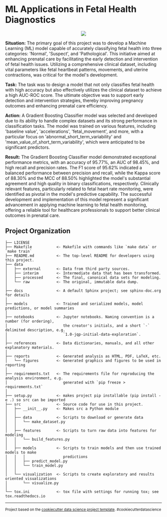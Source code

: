 ML Applications in Fetal Health Diagnostics
==============================


<div align="center">

<img src="https://miro.medium.com/v2/resize:fit:720/format:webp/1*A0vtvf_qYlpJMR3VXeBiSw.png" />

</div>

**Situation:** The primary goal of this project was to develop a Machine Learning (ML) model capable of accurately classifying fetal health into three categories: 'Normal', 'Suspect', and 'Pathological'. This initiative aimed at enhancing prenatal care by facilitating the early detection and intervention of fetal health issues. Utilizing a comprehensive clinical dataset, including vital parameters like fetal heartbeat patterns, movements, and uterine contractions, was critical for the model's development.

**Task:** The task was to design a model that not only classifies fetal health with high accuracy but also effectively utilizes the clinical dataset to achieve a high AUC-ROC score. The ultimate objective was to support early detection and intervention strategies, thereby improving pregnancy outcomes and enhancing prenatal care efficiency.

**Action:** A Gradient Boosting Classifier model was selected and developed due to its ability to handle complex datasets and its strong performance in classification tasks. The model was trained on various features, including 'baseline value', 'accelerations', 'fetal_movement', and more, with a particular focus on 'abnormal_short_term_variability' and 'mean_value_of_short_term_variability', which were anticipated to be significant predictors.

**Result:** The Gradient Boosting Classifier model demonstrated exceptional performance metrics, with an accuracy of 95.77%, an AUC of 98.45%, and high recall and precision rates. The F1 score of 95.62% indicated a balanced performance between precision and recall, while the Kappa score of 88.30% and the MCC of 88.50% highlighted the model's substantial agreement and high quality in binary classifications, respectively. Clinically relevant features, particularly related to fetal heart rate monitoring, were identified as pivotal in the model's predictive capability. The successful development and implementation of this model represent a significant advancement in applying machine learning to fetal health monitoring, offering a reliable tool for healthcare professionals to support better clinical outcomes in prenatal care.

Project Organization
------------

    ├── LICENSE
    ├── Makefile           <- Makefile with commands like `make data` or `make train`
    ├── README.md          <- The top-level README for developers using this project.
    ├── data
    │   ├── external       <- Data from third party sources.
    │   ├── interim        <- Intermediate data that has been transformed.
    │   ├── processed      <- The final, canonical data sets for modeling.
    │   └── raw            <- The original, immutable data dump.
    │
    ├── docs               <- A default Sphinx project; see sphinx-doc.org for details
    │
    ├── models             <- Trained and serialized models, model predictions, or model summaries
    │
    ├── notebooks          <- Jupyter notebooks. Naming convention is a number (for ordering),
    │                         the creator's initials, and a short `-` delimited description, e.g.
    │                         `1.0-jqp-initial-data-exploration`.
    │
    ├── references         <- Data dictionaries, manuals, and all other explanatory materials.
    │
    ├── reports            <- Generated analysis as HTML, PDF, LaTeX, etc.
    │   └── figures        <- Generated graphics and figures to be used in reporting
    │
    ├── requirements.txt   <- The requirements file for reproducing the analysis environment, e.g.
    │                         generated with `pip freeze > requirements.txt`
    │
    ├── setup.py           <- makes project pip installable (pip install -e .) so src can be imported
    ├── src                <- Source code for use in this project.
    │   ├── __init__.py    <- Makes src a Python module
    │   │
    │   ├── data           <- Scripts to download or generate data
    │   │   └── make_dataset.py
    │   │
    │   ├── features       <- Scripts to turn raw data into features for modeling
    │   │   └── build_features.py
    │   │
    │   ├── models         <- Scripts to train models and then use trained models to make
    │   │   │                 predictions
    │   │   ├── predict_model.py
    │   │   └── train_model.py
    │   │
    │   └── visualization  <- Scripts to create exploratory and results oriented visualizations
    │       └── visualize.py
    │
    └── tox.ini            <- tox file with settings for running tox; see tox.readthedocs.io


--------

<p><small>Project based on the <a target="_blank" href="https://drivendata.github.io/cookiecutter-data-science/">cookiecutter data science project template</a>. #cookiecutterdatascience</small></p>
